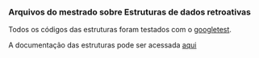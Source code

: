### Arquivos do mestrado sobre Estruturas de dados retroativas

Todos os códigos das estruturas foram testados com o [googletest](https://github.com/google/googletest/). 

A documentação das estruturas pode ser acessada [aqui](https://juniorandrade1.github.io/Master/)
